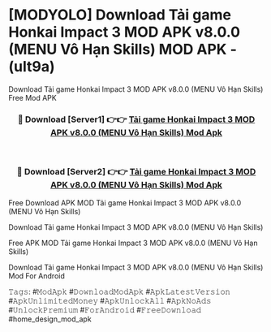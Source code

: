 # [MODYOLO] Download Tải game Honkai Impact 3 MOD APK v8.0.0 (MENU Vô Hạn Skills) MOD APK - (ult9a)
Download Tải game Honkai Impact 3 MOD APK v8.0.0 (MENU Vô Hạn Skills) Free Mod APK

<div align="center">
<h3>🔴 Download [Server1] 👉👉 <a href="https://apk-comot.site?title=Tải_game_Honkai_Impact_3_MOD_APK_v8.0.0_(MENU_Vô_Hạn_Skills)">Tải game Honkai Impact 3 MOD APK v8.0.0 (MENU Vô Hạn Skills) Mod Apk</a></h3><br>

<h3>🔴 Download [Server2] 👉👉 <a href="https://apk-comot.site?title=Tải_game_Honkai_Impact_3_MOD_APK_v8.0.0_(MENU_Vô_Hạn_Skills)">Tải game Honkai Impact 3 MOD APK v8.0.0 (MENU Vô Hạn Skills) Mod Apk</a></h3>
</div>


Free Download APK MOD Tải game Honkai Impact 3 MOD APK v8.0.0 (MENU Vô Hạn Skills)

Download Tải game Honkai Impact 3 MOD APK v8.0.0 (MENU Vô Hạn Skills) 

Free APK MOD Tải game Honkai Impact 3 MOD APK v8.0.0 (MENU Vô Hạn Skills) 

Download Tải game Honkai Impact 3 MOD APK v8.0.0 (MENU Vô Hạn Skills) Mod For Android

𝚃𝚊𝚐𝚜: #𝙼𝚘𝚍𝙰𝚙𝚔 #𝙳𝚘𝚠𝚗𝚕𝚘𝚊𝚍𝙼𝚘𝚍𝙰𝚙𝚔 #𝙰𝚙𝚔𝙻𝚊𝚝𝚎𝚜𝚝𝚅𝚎𝚛𝚜𝚒𝚘𝚗 #𝙰𝚙𝚔𝚄𝚗𝚕𝚒𝚖𝚒𝚝𝚎𝚍𝙼𝚘𝚗𝚎𝚢 #𝙰𝚙𝚔𝚄𝚗𝚕𝚘𝚌𝚔𝙰𝚕𝚕 #𝙰𝚙𝚔𝙽𝚘𝙰𝚍𝚜 #𝚄𝚗𝚕𝚘𝚌𝚔𝙿𝚛𝚎𝚖𝚒𝚞𝚖 #𝙵𝚘𝚛𝙰𝚗𝚍𝚛𝚘𝚒𝚍 #𝙵𝚛𝚎𝚎𝙳𝚘𝚠𝚗𝚕𝚘𝚊𝚍 #home_design_mod_apk